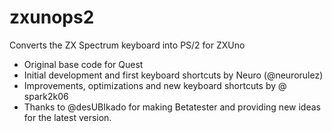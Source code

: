 # zxunops2
Converts the ZX Spectrum keyboard into PS/2 for ZXUno

* Original base code for Quest
* Initial development and first keyboard shortcuts by Neuro (@neurorulez)
* Improvements, optimizations and new keyboard shortcuts by @ spark2k06
* Thanks to @desUBIkado for making Betatester and providing new ideas for the latest version.
